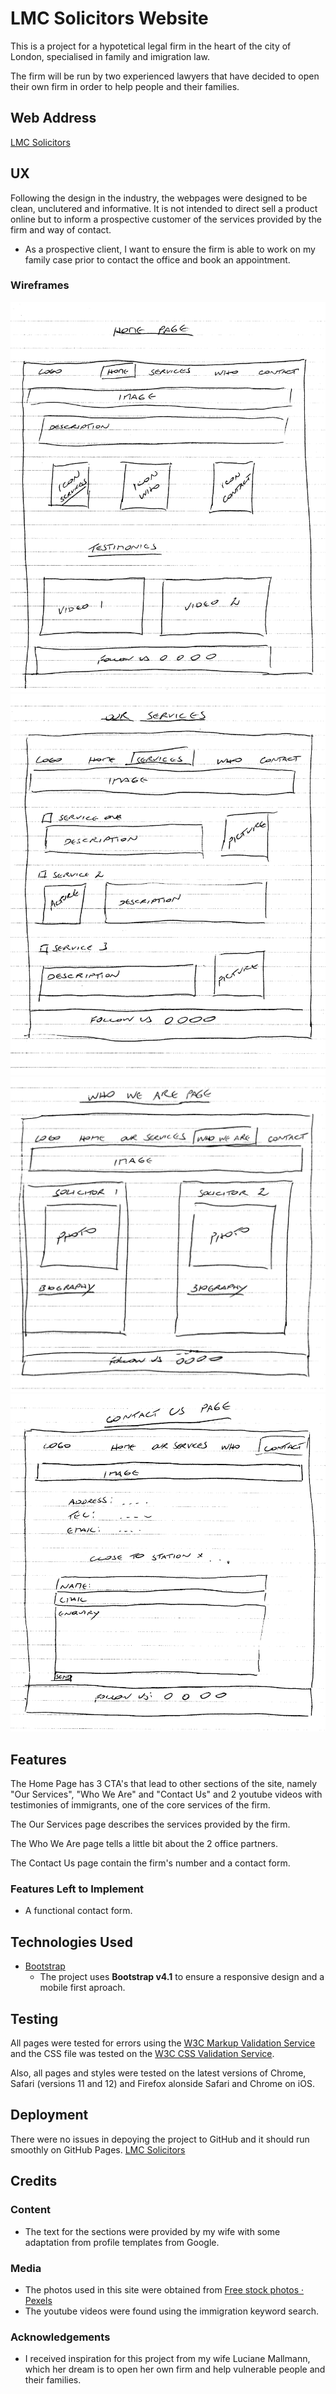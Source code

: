 # LMC Solicitors Website

This is a project for a hypotetical legal firm in the heart of the city of London, specialised in family and imigration law.

The firm will be run by two experienced lawyers that have decided to open their own firm in order to help people and their families.

## Web Address

[LMC Solicitors](https://gbronca.github.io/lmc-lawyers/)

## UX

Following the design in the industry, the webpages were designed to be clean, unclutered and informative. It is not intended to direct sell a product online but  to inform a prospective customer of the services provided by the firm and way of contact.

- As a prospective client, I want to ensure the firm is able to work on my family case prior to contact the office and book an appointment.

### Wireframes

![home-page.png](/assets/wireframes/home-page.png)
![services.png](/assets/wireframes/services.png)
![who.png](/assets/wireframes/who.png)
![contact.png](/assets/wireframes/contact.png)

## Features

The Home Page has 3 CTA's that lead to other sections of the site, namely "Our Services", "Who We Are" and "Contact Us" and 2 youtube videos with testimonies of immigrants, one of the core services of the firm.

The Our Services page describes the services provided by the firm.

The Who We Are page tells a little bit about the 2 office partners.

The Contact Us page contain the firm's number and a contact form.

### Features Left to Implement

- A functional contact form.

## Technologies Used

- [Bootstrap](https://getbootstrap.com/)
  - The project uses **Bootstrap v4.1** to ensure a responsive design and a mobile first aproach.

## Testing

All pages were tested for errors using the [W3C Markup Validation Service](https://validator.w3.org/) and the CSS file was tested on the [W3C CSS Validation Service](https://jigsaw.w3.org/css-validator/).

Also, all pages and styles were tested on the latest versions of Chrome, Safari (versions 11 and 12) and Firefox alonside Safari and Chrome on iOS.

## Deployment

There were no issues in depoying the project to GitHub and it should run smoothly on GitHub Pages. [LMC Solicitors](https://gbronca.github.io/lmc-lawyers/)

## Credits

### Content

- The text for the sections were provided by my wife with some adaptation from profile templates from Google.

### Media

- The photos used in this site were obtained from [Free stock photos · Pexels](https://www.pexels.com)
- The youtube videos were found using the immigration keyword search.

### Acknowledgements

- I received inspiration for this project from my wife Luciane Mallmann, which her dream is to open her own firm and help vulnerable people and their families.
